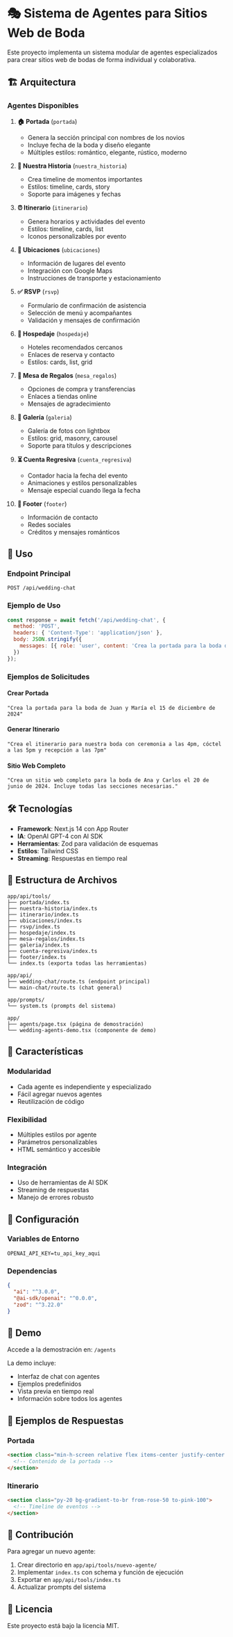 # 🎭 Sistema de Agentes para Sitios Web de Boda

Este proyecto implementa un sistema modular de agentes especializados para crear sitios web de bodas de forma individual y colaborativa.

## 🏗️ Arquitectura

### Agentes Disponibles

1. **🏠 Portada** (`portada`)
   - Genera la sección principal con nombres de los novios
   - Incluye fecha de la boda y diseño elegante
   - Múltiples estilos: romántico, elegante, rústico, moderno

2. **💌 Nuestra Historia** (`nuestra_historia`)
   - Crea timeline de momentos importantes
   - Estilos: timeline, cards, story
   - Soporte para imágenes y fechas

3. **⏰ Itinerario** (`itinerario`)
   - Genera horarios y actividades del evento
   - Estilos: timeline, cards, list
   - Iconos personalizables por evento

4. **📍 Ubicaciones** (`ubicaciones`)
   - Información de lugares del evento
   - Integración con Google Maps
   - Instrucciones de transporte y estacionamiento

5. **✅ RSVP** (`rsvp`)
   - Formulario de confirmación de asistencia
   - Selección de menú y acompañantes
   - Validación y mensajes de confirmación

6. **🏨 Hospedaje** (`hospedaje`)
   - Hoteles recomendados cercanos
   - Enlaces de reserva y contacto
   - Estilos: cards, list, grid

7. **🎁 Mesa de Regalos** (`mesa_regalos`)
   - Opciones de compra y transferencias
   - Enlaces a tiendas online
   - Mensajes de agradecimiento

8. **📸 Galería** (`galeria`)
   - Galería de fotos con lightbox
   - Estilos: grid, masonry, carousel
   - Soporte para títulos y descripciones

9. **⏳ Cuenta Regresiva** (`cuenta_regresiva`)
   - Contador hacia la fecha del evento
   - Animaciones y estilos personalizables
   - Mensaje especial cuando llega la fecha

10. **🪪 Footer** (`footer`)
    - Información de contacto
    - Redes sociales
    - Créditos y mensajes románticos

## 🚀 Uso

### Endpoint Principal
```
POST /api/wedding-chat
```

### Ejemplo de Uso
```javascript
const response = await fetch('/api/wedding-chat', {
  method: 'POST',
  headers: { 'Content-Type': 'application/json' },
  body: JSON.stringify({
    messages: [{ role: 'user', content: 'Crea la portada para la boda de Juan y María' }]
  })
});
```

### Ejemplos de Solicitudes

#### Crear Portada
```
"Crea la portada para la boda de Juan y María el 15 de diciembre de 2024"
```

#### Generar Itinerario
```
"Crea el itinerario para nuestra boda con ceremonia a las 4pm, cóctel a las 5pm y recepción a las 7pm"
```

#### Sitio Web Completo
```
"Crea un sitio web completo para la boda de Ana y Carlos el 20 de junio de 2024. Incluye todas las secciones necesarias."
```

## 🛠️ Tecnologías

- **Framework**: Next.js 14 con App Router
- **IA**: OpenAI GPT-4 con AI SDK
- **Herramientas**: Zod para validación de esquemas
- **Estilos**: Tailwind CSS
- **Streaming**: Respuestas en tiempo real

## 📁 Estructura de Archivos

```
app/api/tools/
├── portada/index.ts
├── nuestra-historia/index.ts
├── itinerario/index.ts
├── ubicaciones/index.ts
├── rsvp/index.ts
├── hospedaje/index.ts
├── mesa-regalos/index.ts
├── galeria/index.ts
├── cuenta-regresiva/index.ts
├── footer/index.ts
└── index.ts (exporta todas las herramientas)

app/api/
├── wedding-chat/route.ts (endpoint principal)
└── main-chat/route.ts (chat general)

app/prompts/
└── system.ts (prompts del sistema)

app/
├── agents/page.tsx (página de demostración)
└── wedding-agents-demo.tsx (componente de demo)
```

## 🎨 Características

### Modularidad
- Cada agente es independiente y especializado
- Fácil agregar nuevos agentes
- Reutilización de código

### Flexibilidad
- Múltiples estilos por agente
- Parámetros personalizables
- HTML semántico y accesible

### Integración
- Uso de herramientas de AI SDK
- Streaming de respuestas
- Manejo de errores robusto

## 🔧 Configuración

### Variables de Entorno
```env
OPENAI_API_KEY=tu_api_key_aqui
```

### Dependencias
```json
{
  "ai": "^3.0.0",
  "@ai-sdk/openai": "^0.0.0",
  "zod": "^3.22.0"
}
```

## 🚀 Demo

Accede a la demostración en: `/agents`

La demo incluye:
- Interfaz de chat con agentes
- Ejemplos predefinidos
- Vista previa en tiempo real
- Información sobre todos los agentes

## 📝 Ejemplos de Respuestas

### Portada
```html
<section class="min-h-screen relative flex items-center justify-center bg-gradient-to-br from-rose-50 to-pink-100">
  <!-- Contenido de la portada -->
</section>
```

### Itinerario
```html
<section class="py-20 bg-gradient-to-br from-rose-50 to-pink-100">
  <!-- Timeline de eventos -->
</section>
```

## 🤝 Contribución

Para agregar un nuevo agente:

1. Crear directorio en `app/api/tools/nuevo-agente/`
2. Implementar `index.ts` con schema y función de ejecución
3. Exportar en `app/api/tools/index.ts`
4. Actualizar prompts del sistema

## 📄 Licencia

Este proyecto está bajo la licencia MIT. 
